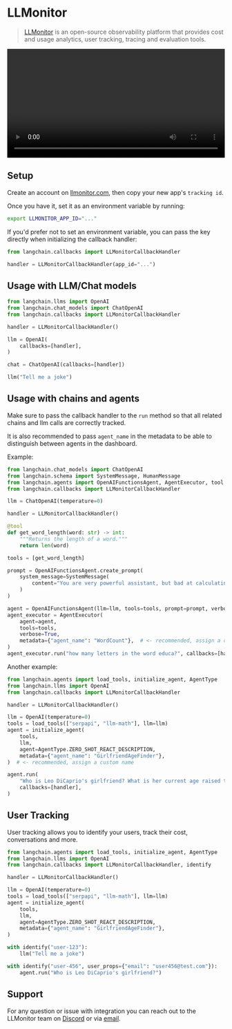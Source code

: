 # LLMonitor

>[LLMonitor](https://llmonitor.com?utm_source=langchain&utm_medium=py&utm_campaign=docs) is an open-source observability platform that provides cost and usage analytics, user tracking, tracing and evaluation tools.

<video controls width='100%' >
  <source src='https://llmonitor.com/videos/demo-annotated.mp4'/>
</video>

## Setup

Create an account on [llmonitor.com](https://llmonitor.com?utm_source=langchain&utm_medium=py&utm_campaign=docs), then copy your new app's `tracking id`.

Once you have it, set it as an environment variable by running:

```bash
export LLMONITOR_APP_ID="..."
```

If you'd prefer not to set an environment variable, you can pass the key directly when initializing the callback handler:

```python
from langchain.callbacks import LLMonitorCallbackHandler

handler = LLMonitorCallbackHandler(app_id="...")
```

## Usage with LLM/Chat models

```python
from langchain.llms import OpenAI
from langchain.chat_models import ChatOpenAI
from langchain.callbacks import LLMonitorCallbackHandler

handler = LLMonitorCallbackHandler()

llm = OpenAI(
    callbacks=[handler],
)

chat = ChatOpenAI(callbacks=[handler])

llm("Tell me a joke")

```

## Usage with chains and agents

Make sure to pass the callback handler to the `run` method so that all related chains and llm calls are correctly tracked.

It is also recommended to pass `agent_name` in the metadata to be able to distinguish between agents in the dashboard.

Example:

```python
from langchain.chat_models import ChatOpenAI
from langchain.schema import SystemMessage, HumanMessage
from langchain.agents import OpenAIFunctionsAgent, AgentExecutor, tool
from langchain.callbacks import LLMonitorCallbackHandler

llm = ChatOpenAI(temperature=0)

handler = LLMonitorCallbackHandler()

@tool
def get_word_length(word: str) -> int:
    """Returns the length of a word."""
    return len(word)

tools = [get_word_length]

prompt = OpenAIFunctionsAgent.create_prompt(
    system_message=SystemMessage(
        content="You are very powerful assistant, but bad at calculating lengths of words."
    )
)

agent = OpenAIFunctionsAgent(llm=llm, tools=tools, prompt=prompt, verbose=True)
agent_executor = AgentExecutor(
    agent=agent,
    tools=tools,
    verbose=True,
    metadata={"agent_name": "WordCount"},  # <- recommended, assign a custom name
)
agent_executor.run("how many letters in the word educa?", callbacks=[handler])

```

Another example:

```python
from langchain.agents import load_tools, initialize_agent, AgentType
from langchain.llms import OpenAI
from langchain.callbacks import LLMonitorCallbackHandler

handler = LLMonitorCallbackHandler()

llm = OpenAI(temperature=0)
tools = load_tools(["serpapi", "llm-math"], llm=llm)
agent = initialize_agent(
    tools,
    llm,
    agent=AgentType.ZERO_SHOT_REACT_DESCRIPTION,
    metadata={"agent_name": "GirlfriendAgeFinder"},
)  # <- recommended, assign a custom name

agent.run(
    "Who is Leo DiCaprio's girlfriend? What is her current age raised to the 0.43 power?",
    callbacks=[handler],
)
```

## User Tracking
User tracking allows you to identify your users, track their cost, conversations and more.

```python
from langchain.agents import load_tools, initialize_agent, AgentType
from langchain.llms import OpenAI
from langchain.callbacks import LLMonitorCallbackHandler, identify

handler = LLMonitorCallbackHandler()

llm = OpenAI(temperature=0)
tools = load_tools(["serpapi", "llm-math"], llm=llm)
agent = initialize_agent(
    tools,
    llm,
    agent=AgentType.ZERO_SHOT_REACT_DESCRIPTION,
    metadata={"agent_name": "GirlfriendAgeFinder"},
)

with identify("user-123"):
    llm("Tell me a joke")

with identify("user-456", user_props={"email": "user456@test.com"}):
    agent.run("Who is Leo DiCaprio's girlfriend?")

```
## Support

For any question or issue with integration you can reach out to the LLMonitor team on [Discord](http://discord.com/invite/8PafSG58kK) or via [email](mailto:vince@llmonitor.com).
